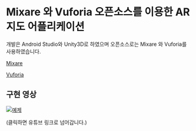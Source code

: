 # Mixare 와 Vuforia 오픈소스를 이용한 AR 지도 어플리케이션

개발은 Android Studio와 Unity3D로 하였으며 오픈소스로는 Mixare 와 Vuforia를 사용하였습니다.

[Mixare](http://www.mixare.org/)

[Vuforia](https://www.vuforia.com/)


## 구현 영상

[![예제](http://img.youtube.com/vi/Ps5obYMwXwA/0.jpg)](https://youtu.be/Ps5obYMwXwA?t=0s) 

(클릭하면 유튜브 링크로 넘어갑니다.)

